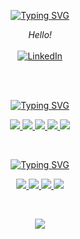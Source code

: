 <p align="center">
    <a align="center" href="https://github.com/Young00001"><img src="https://readme-typing-svg.demolab.com?font=Fira+Code&duration=6000&pause=1000&color=5AF70E&center=true&random=false&width=435&lines=Welcome+To+My+GitHub+Profile!+%F0%9F%91%8B" alt="Typing SVG" /></a></p>

<p align="center">
    <i>
        Hello! <br>
 </i><br>
    <a href="https://www.linkedin.com/in/calen-young-b09900268/">
        <img src="https://img.shields.io/badge/LinkedIn-blue?style=flat&logo=linkedin" alt="LinkedIn">
    </a>

<br><br>

<p align="center">
<a align="center" href="https://github.com/Young00001"><img src="https://readme-typing-svg.demolab.com?font=Fira+Code&duration=6000&pause=1000&color=2BEEF6&center=true&random=false&width=435&lines=Skills+and+Experience+%F0%9F%A7%A0" alt="Typing SVG" /></a></p>

<a href="https://github.com/Young00001">
<p align="center"><img src="https://img.shields.io/badge/Reverse_Engineering-white?style=for-the-badge&logo=openstreetmap&logoColor=white&labelColor=red&color=red"/> <img src="https://img.shields.io/badge/Binary_Exploitation-black?style=for-the-badge&logo=circuitverse&logoColor=black&labelColor=rgb(157%2C%20255%2C%20179)&color=rgb(157%2C%20255%2C%20179)"/> <img src="https://img.shields.io/badge/CPU_Architecture-white?style=for-the-badge&logo=buffer&logoColor=white&labelColor=rgb(27%2C%2043%2C%20214)&color=rgb(27%2C%2043%2C%20214)"/> <img src="https://img.shields.io/badge/Python-black?style=for-the-badge&logo=python&logoColor=black&labelColor=rgb(255%2C%20171%2C%2030)&color=rgb(255%2C%20171%2C%2030)"/> <img src="https://img.shields.io/badge/Assembly-white?style=for-the-badge&logo=exercism&logoColor=white&labelColor=rgb(160%2C%2078%2C%200)&color=rgb(160%2C%2078%2C%200)"/>
</p>
</a>

<br>

<p align="center">
<a href="https://github.com/Young00001"><img src="https://readme-typing-svg.demolab.com?font=Fira+Code&duration=6000&pause=1000&color=2BEEF6&center=true&random=false&width=435&lines=OS+%F0%9F%92%BB" alt="Typing SVG" /></a></p>

<a href="https://github.com/Young00001">
<p align="center"><img src="https://img.shields.io/badge/Fedora-294172?style=for-the-badge&logo=fedora&logoColor=white" /> <img src="https://img.shields.io/badge/Kali_Linux-557C94?style=for-the-badge&logo=kali-linux&logoColor=white" /> <img src="https://img.shields.io/badge/Linux-FCC624?style=for-the-badge&logo=linux&logoColor=black" /> <img src="https://img.shields.io/badge/Ubuntu-E95420?style=for-the-badge&logo=ubuntu&logoColor=white" /></p>
</a>

<br>

<p align="center">
  <a href="https://github.com/Young00001">
    <img src="https://komarev.com/ghpvc/?username=Young00001&color=blue&style=flat)" />
  </a>
</p>
